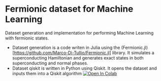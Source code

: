 # Fermionic dataset for Machine Learning
Dataset generation and implementation for performing Machine Learning with fermionic states. 

- Dataset generation is a code writen in Julia using the (Fermionic.jl)[https://github.com/Marco-Di-Tullio/Fermionic.jl] library. It simulates a superconducting Hamiltonian and generates exact states in both superconducting and normal phases.
- Dataset qiskit is written in Python using Qiskit. It opens the dataset and inputs them into a Qiskit algorithm [![Open In Colab](https://colab.research.google.com/assets/colab-badge.svg)](https://colab.research.google.com/drive/1jlpUc4fiir2d6e7W1HwYX0BMZkfnD-1f?usp=sharing)
